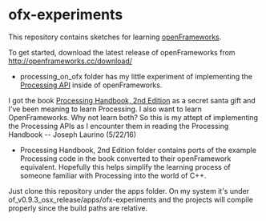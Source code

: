 ofx-experiments
================

This repository contains sketches for learning [openFrameworks](http://openframeworks.cc/). 

To get started, download the latest release of openFrameworks from http://openframeworks.cc/download/

* processing_on_ofx folder has my little experiment of implementing the [Processing API](https://processing.org/reference/) inside of openFrameworks.  

I got the book [Processing Handbook, 2nd Edition](http://www.amazon.com/Processing-Programming-Handbook-Designers-Artists/dp/026202828X/ref=sr_1_6?s=books&ie=UTF8&qid=1406934187&sr=1-6&keywords=processing) as a secret santa gift and I've been meaning to learn Processing.  I also want to learn OpenFrameworks. Why not learn both? So this is my attept of implementing the Processing APIs as I encounter them in reading the Processing Handbook -- Joseph Laurino (5/22/16)

*  Processing Handbook, 2nd Edition folder contains ports of the example Processing code in the book converted to their openFramework equivalent.  Hopefully this helps simplify the learning process of someone familiar with Processing into the world of C++.

Just clone this repository under the apps folder.  On my system it's under of_v0.9.3_osx_release/apps/ofx-experiments and the projects will compile properly since the build paths are relative. 


